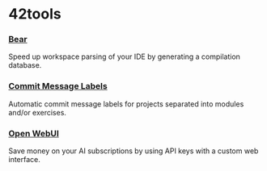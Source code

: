 # 42tools

### [Bear](guides/bear)

Speed up workspace parsing of your IDE by generating a compilation database.

### [Commit Message Labels](guides/commit-message-labels)

Automatic commit message labels for projects separated into modules and/or exercises.

### [Open WebUI](guides/open-webui)

Save money on your AI subscriptions by using API keys with a custom web interface.
